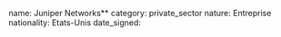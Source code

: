 name: Juniper Networks**
category: private_sector
nature:  Entreprise
nationality: Etats-Unis
date_signed:
    